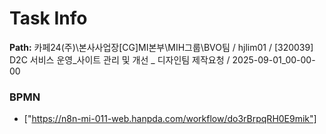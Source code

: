 # Task Info

**Path:** 카페24(주)\본사사업장\[CG]MI본부\MIH그룹\BVO팀 / hjlim01 / [320039] D2C 서비스 운영_사이트 관리 및 개선 _ 디자인팀 제작요청 / 2025-09-01_00-00-00

### BPMN
- ["https://n8n-mi-011-web.hanpda.com/workflow/do3rBrpqRH0E9mik"]

